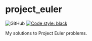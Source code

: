 # project_euler
![GitHub](https://img.shields.io/github/license/mycielski/project_euler)
[![Code style: black](https://img.shields.io/badge/code%20style-black-000000.svg)](https://github.com/psf/black)

My solutions to Project Euler problems.
